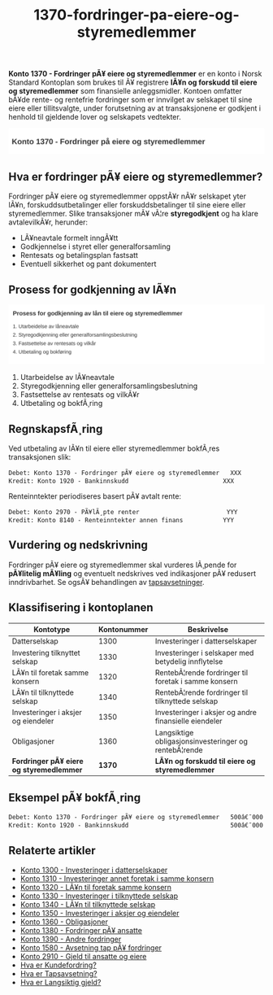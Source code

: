 ﻿---
title: "1370-fordringer-pa-eiere-og-styremedlemmer"
meta_title: "1370-fordringer-pa-eiere-og-styremedlemmer"
meta_description: "**Konto 1370 - Fordringer pÃ¥ eiere og styremedlemmer** er en konto i Norsk Standard Kontoplan som brukes til Ã¥ registrere **lÃ¥n og forskudd til eiere og styr..."
slug: 1370-fordringer-pa-eiere-og-styremedlemmer
type: blog
layout: pages/single
---

**Konto 1370 - Fordringer pÃ¥ eiere og styremedlemmer** er en konto i Norsk Standard Kontoplan som brukes til Ã¥ registrere **lÃ¥n og forskudd til eiere og styremedlemmer** som finansielle anleggsmidler. Kontoen omfatter bÃ¥de rente- og rentefrie fordringer som er innvilget av selskapet til sine eiere eller tillitsvalgte, under forutsetning av at transaksjonene er godkjent i henhold til gjeldende lover og selskapets vedtekter.

![Illustrasjon av konto 1370 fordinger pÃ¥ eiere og styremedlemmer](1370-fordringer-pa-eiere-og-styremedlemmer-image.svg)

## Hva er fordringer pÃ¥ eiere og styremedlemmer?

Fordringer pÃ¥ eiere og styremedlemmer oppstÃ¥r nÃ¥r selskapet yter lÃ¥n, forskuddsutbetalinger eller forskuddsbetalinger til sine eiere eller styremedlemmer. Slike transaksjoner mÃ¥ vÃ¦re **styregodkjent** og ha klare avtalevilkÃ¥r, herunder:

* LÃ¥neavtale formelt inngÃ¥tt
* Godkjennelse i styret eller generalforsamling
* Rentesats og betalingsplan fastsatt
* Eventuell sikkerhet og pant dokumentert

## Prosess for godkjenning av lÃ¥n

![Prosess for godkjenning av lÃ¥n til eiere og styremedlemmer](1370-prosess-godkjenning-eiere-styremedlemmer.svg)

1. Utarbeidelse av lÃ¥neavtale
2. Styregodkjenning eller generalforsamlingsbeslutning
3. Fastsettelse av rentesats og vilkÃ¥r
4. Utbetaling og bokfÃ¸ring

## RegnskapsfÃ¸ring

Ved utbetaling av lÃ¥n til eiere eller styremedlemmer bokfÃ¸res transaksjonen slik:

```plaintext
Debet: Konto 1370 - Fordringer pÃ¥ eiere og styremedlemmer   XXX
Kredit: Konto 1920 - Bankinnskudd                          XXX
```

Renteinntekter periodiseres basert pÃ¥ avtalt rente:

```plaintext
Debet: Konto 2970 - PÃ¥lÃ¸pte renter                        YYY
Kredit: Konto 8140 - Renteinntekter annen finans           YYY
```

## Vurdering og nedskrivning

Fordringer pÃ¥ eiere og styremedlemmer skal vurderes lÃ¸pende for **pÃ¥litelig mÃ¥ling** og eventuelt nedskrives ved indikasjoner pÃ¥ redusert inndrivbarhet. Se ogsÃ¥ behandlingen av [tapsavsetninger](/blogs/regnskap/tap-pa-fordring "Hva er Tapsavsetning? Behandling av fordringer").

## Klassifisering i kontoplanen

| Kontotype                             | Kontonummer | Beskrivelse                                            |
|---------------------------------------|-------------|--------------------------------------------------------|
| Datterselskap                         | 1300        | Investeringer i datterselskaper                        |
| Investering tilknyttet selskap        | 1330        | Investeringer i selskaper med betydelig innflytelse    |
| LÃ¥n til foretak samme konsern         | 1320        | RentebÃ¦rende fordringer til foretak i samme konsern    |
| LÃ¥n til tilknyttede selskap           | 1340        | RentebÃ¦rende fordringer til tilknyttede selskap        |
| Investeringer i aksjer og eiendeler   | 1350        | Investeringer i aksjer og andre finansielle eiendeler  |
| Obligasjoner                          | 1360        | Langsiktige obligasjonsinvesteringer og rentebÃ¦rende   |
| **Fordringer pÃ¥ eiere og styremedlemmer** | **1370** | **LÃ¥n og forskudd til eiere og styremedlemmer**        |

## Eksempel pÃ¥ bokfÃ¸ring

```plaintext
Debet: Konto 1370 - Fordringer pÃ¥ eiere og styremedlemmer   500â€¯000
Kredit: Konto 1920 - Bankinnskudd                            500â€¯000
```

## Relaterte artikler

* [Konto 1300 - Investeringer i datterselskaper](/blogs/kontoplan/1300-investeringer-i-datterselskaper "Konto 1300 - Investeringer i datterselskaper")
* [Konto 1310 - Investeringer annet foretak i samme konsern](/blogs/kontoplan/1310-investeringer-annet-foretak-i-samme-konsern "Konto 1310 - Investeringer annet foretak i samme konsern")
* [Konto 1320 - LÃ¥n til foretak samme konsern](/blogs/kontoplan/1320-lan-til-foretak-samme-konsern "Konto 1320 - LÃ¥n til foretak samme konsern")
* [Konto 1330 - Investeringer i tilknyttede selskap](/blogs/kontoplan/1330-investeringer-i-tilknyttede-selskap "Konto 1330 - Investeringer i tilknyttede selskap")
* [Konto 1340 - LÃ¥n til tilknyttede selskap](/blogs/kontoplan/1340-lan-til-tilknyttede-selskap "Konto 1340 - LÃ¥n til tilknyttede selskap")
* [Konto 1350 - Investeringer i aksjer og eiendeler](/blogs/kontoplan/1350-investeringer-i-aksjer-og-eiendeler "Konto 1350 - Investeringer i aksjer og eiendeler")
* [Konto 1360 - Obligasjoner](/blogs/kontoplan/1360-obligasjoner "Konto 1360 - Obligasjoner")
* [Konto 1380 - Fordringer pÃ¥ ansatte](/blogs/kontoplan/1380-fordringer-pa-ansatte "Konto 1380 - Fordringer pÃ¥ ansatte")
* [Konto 1390 - Andre fordringer](/blogs/kontoplan/1390-andre-fordringer "Konto 1390 - Andre fordringer")
* [Konto 1580 - Avsetning tap pÃ¥ fordringer](/blogs/kontoplan/1580-avsetning-tap-pa-fordringer "Konto 1580 - Avsetning tap pÃ¥ fordringer")
* [Konto 2910 - Gjeld til ansatte og eiere](/blogs/kontoplan/2910-gjeld-til-ansatte-og-eiere "Konto 2910 - Gjeld til ansatte og eiere")
* [Hva er Kundefordring?](/blogs/regnskap/hva-er-kundefordring "Hva er Kundefordring? Komplett Guide til Kundefordring")
* [Hva er Tapsavsetning?](/blogs/regnskap/tap-pa-fordring "Hva er Tapsavsetning? Behandling av fordringer")
* [Hva er Langsiktig gjeld?](/blogs/regnskap/langsiktig-gjeld "Langsiktig gjeld")
